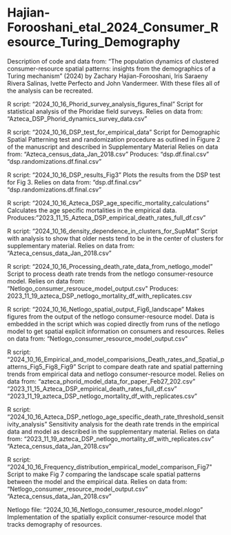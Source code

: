 # Hajian-Forooshani_etal_2024_Consumer_Resource_Turing_Demography

Description of code and data from: “The population dynamics of clustered consumer-resource spatial patterns: insights from the demographics of a Turing mechanism” (2024) by Zachary Hajian-Forooshani, Iris Saraeny Rivera Salinas, Ivette Perfecto and John Vandermeer. With these files all of the analysis can be recreated. 

R script: “2024_10_16_Phorid_survey_analysis_figures_final” 
Script for statistical analysis of the Phoridae field surveys. 
Relies on data from: “Azteca_DSP_Phorid_dynamics_survey_data.csv”

R script: “2024_10_16_DSP_test_for_empirical_data”
Script for Demographic Spatial Patterning test and randomization procedure as outlined in Figure 2 of the manuscript and described in Supplementary Material 
Relies on data from: “Azteca_census_data_Jan_2018.csv”
Produces: 
“dsp.df.final.csv”
“dsp.randomizations.df.final.csv”

R script: “2024_10_16_DSP_results_Fig3”
Plots the results from the DSP test for Fig 3. 
Relies on data from: 
“dsp.df.final.csv”
“dsp.randomizations.df.final.csv”

R script: “2024_10_16_Azteca_DSP_age_specific_mortality_calculations”
Calculates the age specific mortalities in the empirical data. 
Produces:”2023_11_15_Azteca_DSP_empirical_death_rates_full_df.csv”

R script: “2024_10_16_density_dependence_in_clusters_for_SupMat”
Script with analysis to show that older nests tend to be in the center of clusters for supplementary material. 
Relies on data from: “Azteca_census_data_Jan_2018.csv”

R script: “2024_10_16_Processing_death_rate_data_from_netlogo_model”
Script to process death rate trends from the netlogo consumer-resource model.
Relies on data from: “Netlogo_consumer_resrouce_model_output.csv"
Produces: 2023_11_19_azteca_DSP_netlogo_mortality_df_with_replicates.csv

R script: “2024_10_16_Netlogo_spatial_output_Fig6_landscape”
Makes figures from the output of the netlogo consumer-resource model. Data is embedded in the script which was copied directly from runs of the netlogo model to get spatial explicit information on consumers and resources. 
Relies on data from: “Netlogo_consumer_resource_model_output.csv"

R script: “2024_10_16_Empirical_and_model_comparisions_Death_rates_and_Spatial_patterns_Fig5_Fig8_Fig9”
Script to compare death rate and spatial patterning trends from empirical data and netlogo consumer-resource model. 
Relies on data from: 
“azteca_phorid_model_data_for_paper_Feb27_202.csv”
“2023_11_15_Azteca_DSP_empirical_death_rates_full_df.csv”
“2023_11_19_azteca_DSP_netlogo_mortality_df_with_replicates.csv”

R script: “2024_10_16_Azteca_DSP_netlogo_age_specific_death_rate_threshold_sensitivity_analysis”
Sensitivity analysis for the death rate trends in the empirical data and model as described in the supplementary material. 
Relies on data from: 
“2023_11_19_azteca_DSP_netlogo_mortality_df_with_replicates.csv”
“Azteca_census_data_Jan_2018.csv”

R script: “2024_10_16_Frequency_distribution_empirical_model_comparison_Fig7"
Script to make Fig 7 comparing the landscape scale spatial patterns between the model and the empirical data. 
Relies on data from: 
“Netlogo_consumer_resource_model_output.csv”
“Azteca_census_data_Jan_2018.csv”

Netlogo file: “2024_10_16_Netlogo_consumer_resource_model.nlogo”
Implementation of the spatially explicit consumer-resource model that tracks demography of resources. 
